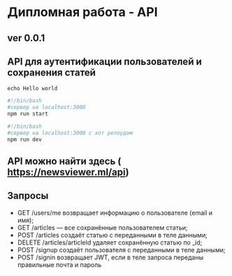 # Дипломная работа - API

## ver 0.0.1

## API для аутентификации пользователей и сохранения статей

```
echo Hello world
```

```bash
#!/bin/bash
#сервер на localhost:3000
npm run start
```

```bash
#!/bin/bash
#сервер на localhost:3000 с хот релоудом
npm run dev
```

## API можно найти здесь ( <https://newsviewer.ml/api>)

## Запросы

* GET /users/me возвращает информацию о пользователе (email и имя);
* GET /articles — все сохранённые пользователем статьи;
* POST /articles создаёт статью с переданными в теле данными;
* DELETE /articles/articleId удаляет сохранённую статью по _id;
* POST /signup создаёт пользователя с переданными в теле данными;
* POST /signin возвращает JWT, если в теле запроса переданы правильные почта и пароль
